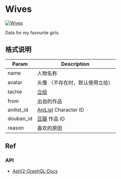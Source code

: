 # Wives

[![Wives](https://github.com/YunYouJun/wives/workflows/Wives/badge.svg)](https://wives.yunyoujun.cn/)

Data for my favourite girls.

## 格式说明

| Param      | Description                                 |
| ---------- | ------------------------------------------- |
| name       | 人物名称                                    |
| avatar     | 头像 （不存在时，默认使用立绘）             |
| tachie     | [立绘](https://mzh.moegirl.org.cn/立绘)     |
| from       | 出自的作品                                  |
| anilist_id | [AniList](https://anilist.co/) Character ID |
| douban_id  | [豆瓣](https://www.douban.com/) 作品 ID     |
| reason     | 喜欢的原因                                  |

## Ref

### API

- [ApiV2-GraphQL-Docs](https://github.com/AniList/ApiV2-GraphQL-Docs)
